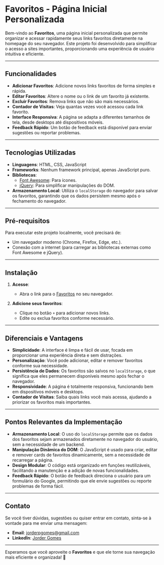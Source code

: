 # Favoritos - Página Inicial Personalizada

Bem-vindo ao **Favoritos**, uma página inicial personalizada que permite organizar e acessar rapidamente seus links favoritos diretamente na homepage do seu navegador. Este projeto foi desenvolvido para simplificar o acesso a sites importantes, proporcionando uma experiência de usuário intuitiva e eficiente.

---

## Funcionalidades

- **Adicionar Favoritos**: Adicione novos links favoritos de forma simples e rápida.
- **Editar Favoritos**: Altere o nome ou o link de um favorito já existente.
- **Excluir Favoritos**: Remova links que não são mais necessários.
- **Contador de Visitas**: Veja quantas vezes você acessou cada link favorito.
- **Interface Responsiva**: A página se adapta a diferentes tamanhos de tela, desde desktops até dispositivos móveis.
- **Feedback Rápido**: Um botão de feedback está disponível para enviar sugestões ou reportar problemas.

---

## Tecnologias Utilizadas

- **Linguagens**: HTML, CSS, JavaScript
- **Frameworks**: Nenhum framework principal, apenas JavaScript puro.
- **Bibliotecas**: 
  - [Font Awesome](https://fontawesome.com/): Para ícones.
  - [jQuery](https://jquery.com/): Para simplificar manipulações do DOM.
- **Armazenamento Local**: Utiliza o `localStorage` do navegador para salvar os favoritos, garantindo que os dados persistem mesmo após o fechamento do navegador.

---

## Pré-requisitos

Para executar este projeto localmente, você precisará de:

- Um navegador moderno (Chrome, Firefox, Edge, etc.).
- Conexão com a internet (para carregar as bibliotecas externas como Font Awesome e jQuery).

---

## Instalação

1. **Acesse**:
   - Abra o link para o [Favoritos](https://jordergomes.github.io/favoritos/) no seu navegador.

2. **Adicione seus favoritos**:
   - Clique no botão `+` para adicionar novos links.
   - Edite ou exclua favoritos conforme necessário.

---

## Diferenciais e Vantagens

- **Simplicidade**: A interface é limpa e fácil de usar, focada em proporcionar uma experiência direta e sem distrações.
- **Personalização**: Você pode adicionar, editar e remover favoritos conforme sua necessidade.
- **Persistência de Dados**: Os favoritos são salvos no `localStorage`, o que significa que eles permanecem disponíveis mesmo após fechar o navegador.
- **Responsividade**: A página é totalmente responsiva, funcionando bem em dispositivos móveis e desktops.
- **Contador de Visitas**: Saiba quais links você mais acessa, ajudando a priorizar os favoritos mais importantes.

---

## Pontos Relevantes da Implementação

- **Armazenamento Local**: O uso do `localStorage` permite que os dados dos favoritos sejam armazenados diretamente no navegador do usuário, sem a necessidade de um backend.
- **Manipulação Dinâmica do DOM**: O JavaScript é usado para criar, editar e remover cards de favoritos dinamicamente, sem a necessidade de recarregar a página.
- **Design Modular**: O código está organizado em funções reutilizáveis, facilitando a manutenção e a adição de novas funcionalidades.
- **Feedback Rápido**: O botão de feedback direciona o usuário para um formulário do Google, permitindo que ele envie sugestões ou reporte problemas de forma fácil.

---

## Contato

Se você tiver dúvidas, sugestões ou quiser entrar em contato, sinta-se à vontade para me enviar uma mensagem:

- **Email**: jorderpgomes@gmail.com
- **LinkedIn**: [Jorder Gomes](https://www.linkedin.com/in/jorder-gomes-645636186/)

---

Esperamos que você aproveite o **Favoritos** e que ele torne sua navegação mais eficiente e organizada! 🚀